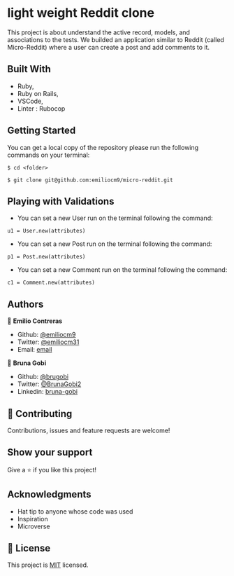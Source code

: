 # light weight Reddit clone

 This project is about understand the active record, models, and associations to the tests. We builded an application similar to Reddit (called Micro-Reddit) where a user can create a post and add comments to it.

## Built With

- Ruby,
- Ruby on Rails,
- VSCode,
- Linter : Rubocop

## Getting Started

You can get a local copy of the repository please run the following commands on your terminal:

``$ cd <folder>``

``$ git clone git@github.com:emiliocm9/micro-reddit.git``

## Playing with Validations

- You can set a new User run on the terminal following the command:

``u1 = User.new(attributes)``

- You can set a new Post run on the terminal following the command:

``p1 = Post.new(attributes)``

- You can set a new Comment run on the terminal following the command:

``c1 = Comment.new(attributes)``

## Authors

👤 **Emilio Contreras**

- Github: [@emiliocm9](https://github.com/emiliocm9)
- Twitter: [@emiliocm31](https://twitter.com/emiliocm31)
- Email: [email](emilio.contreras97@gmail.com)

👤 **Bruna Gobi**

- Github: [@brugobi](https://github.com/brugobi)
- Twitter: [@BrunaGobi2](https://twitter.com/BrunaGobi2)
- Linkedin: [bruna-gobi](https://www.linkedin.com/in/bruna-gobi/)

## 🤝 Contributing

Contributions, issues and feature requests are welcome!

## Show your support

Give a ⭐️ if you like this project!

## Acknowledgments

- Hat tip to anyone whose code was used
- Inspiration
- Microverse

## 📝 License

This project is [MIT](lic.url) licensed.